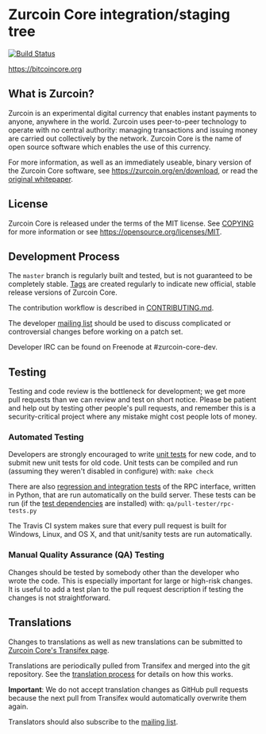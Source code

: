 Zurcoin Core integration/staging tree
=====================================

[![Build Status](https://travis-ci.org/zurcoin/bitcoin.svg?branch=master)](https://travis-ci.org/zurcoin/zurcoin)

https://bitcoincore.org

What is Zurcoin?
----------------

Zurcoin is an experimental digital currency that enables instant payments to
anyone, anywhere in the world. Zurcoin uses peer-to-peer technology to operate
with no central authority: managing transactions and issuing money are carried
out collectively by the network. Zurcoin Core is the name of open source
software which enables the use of this currency.

For more information, as well as an immediately useable, binary version of
the Zurcoin Core software, see https://zurcoin.org/en/download, or read the
[original whitepaper](https://bitcoincore.org/bitcoin.pdf).

License
-------

Zurcoin Core is released under the terms of the MIT license. See [COPYING](COPYING) for more
information or see https://opensource.org/licenses/MIT.

Development Process
-------------------

The `master` branch is regularly built and tested, but is not guaranteed to be
completely stable. [Tags](https://github.com/zurcoin/zurcoin/tags) are created
regularly to indicate new official, stable release versions of Zurcoin Core.

The contribution workflow is described in [CONTRIBUTING.md](CONTRIBUTING.md).

The developer [mailing list](https://lists.linuxfoundation.org/mailman/listinfo/zurcoin-dev)
should be used to discuss complicated or controversial changes before working
on a patch set.

Developer IRC can be found on Freenode at #zurcoin-core-dev.

Testing
-------

Testing and code review is the bottleneck for development; we get more pull
requests than we can review and test on short notice. Please be patient and help out by testing
other people's pull requests, and remember this is a security-critical project where any mistake might cost people
lots of money.

### Automated Testing

Developers are strongly encouraged to write [unit tests](/doc/unit-tests.md) for new code, and to
submit new unit tests for old code. Unit tests can be compiled and run
(assuming they weren't disabled in configure) with: `make check`

There are also [regression and integration tests](/qa) of the RPC interface, written
in Python, that are run automatically on the build server.
These tests can be run (if the [test dependencies](/qa) are installed) with: `qa/pull-tester/rpc-tests.py`

The Travis CI system makes sure that every pull request is built for Windows, Linux, and OS X, and that unit/sanity tests are run automatically.

### Manual Quality Assurance (QA) Testing

Changes should be tested by somebody other than the developer who wrote the
code. This is especially important for large or high-risk changes. It is useful
to add a test plan to the pull request description if testing the changes is
not straightforward.

Translations
------------

Changes to translations as well as new translations can be submitted to
[Zurcoin Core's Transifex page](https://www.transifex.com/projects/p/zurcoin/).

Translations are periodically pulled from Transifex and merged into the git repository. See the
[translation process](doc/translation_process.md) for details on how this works.

**Important**: We do not accept translation changes as GitHub pull requests because the next
pull from Transifex would automatically overwrite them again.

Translators should also subscribe to the [mailing list](https://groups.google.com/forum/#!forum/zurcoin-translators).
